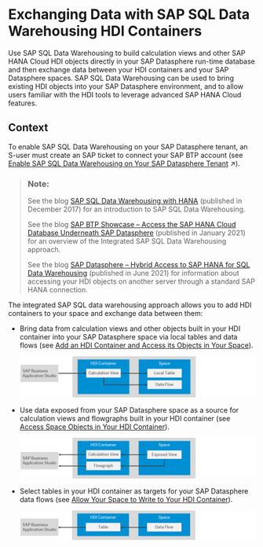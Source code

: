 <!-- loio1aec7ca95af24208a61c1a444b249d95 -->

# Exchanging Data with SAP SQL Data Warehousing HDI Containers

Use SAP SQL Data Warehousing to build calculation views and other SAP HANA Cloud HDI objects directly in your SAP Datasphere run-time database and then exchange data between your HDI containers and your SAP Datasphere spaces. SAP SQL Data Warehousing can be used to bring existing HDI objects into your SAP Datasphere environment, and to allow users familiar with the HDI tools to leverage advanced SAP HANA Cloud features.



## Context

To enable SAP SQL Data Warehousing on your SAP Datasphere tenant, an S-user must create an SAP ticket to connect your SAP BTP account \(see [Enable SAP SQL Data Warehousing on Your SAP Datasphere Tenant](https://help.sap.com/viewer/935116dd7c324355803d4b85809cec97/DEV_CURRENT/en-US/e9a287849ccf41bb8a132d12dd3fdc8f.html "Use SAP SQL Data Warehousing to build calculation views and other SAP HANA Cloud HDI objects directly in your SAP Datasphere run-time database and then exchange data between your HDI containers and your SAP Datasphere spaces. SAP SQL Data Warehousing can be used to bring existing HDI objects into your SAP Datasphere environment, and to allow users familiar with the HDI tools to leverage advanced SAP HANA Cloud features.") :arrow_upper_right:\).

> ### Note:  
> See the blog [SAP SQL Data Warehousing with HANA](https://blogs.sap.com/2017/12/19/sap-sql-data-warehousing-with-hana/) \(published in December 2017\) for an introduction to SAP SQL Data Warehousing.
> 
> See the blog [SAP BTP Showcase – Access the SAP HANA Cloud Database Underneath SAP Datasphere](https://blogs.sap.com/2021/01/31/sap-btp-showcase-access-the-sap-hana-cloud-database-underneath-sap-data-warehouse-cloud/) \(published in January 2021\) for an overview of the Integrated SAP SQL Data Warehousing approach.
> 
> See the blog [SAP Datasphere – Hybrid Access to SAP HANA for SQL Data Warehousing](https://blogs.sap.com/2020/06/19/sap-data-warehouse-cloud-hybrid-access-to-sap-hana-for-sql-data-warehousing/) \(published in June 2021\) for information about accessing your HDI objects on another server through a standard SAP HANA connection.

The integrated SAP SQL data warehousing approach allows you to add HDI containers to your space and exchange data between them:

-   Bring data from calculation views and other objects built in your HDI container into your SAP Datasphere space via local tables and data flows \(see [Add an HDI Container and Access its Objects in Your Space](add-an-hdi-container-and-access-its-objects-in-your-s-5d55da5.md)\).

    ![HDI Container Objects are Sources for Space](images/HDI_as_Source_201d2a8.png)

-   Use data exposed from your SAP Datasphere space as a source for calculation views and flowgraphs built in your HDI container \(see [Access Space Objects in Your HDI Container](access-space-objects-in-your-hdi-container-656eebc.md)\).

    ![HDI Container Reads View Exposed for Consumption](images/HDI_Read_Exposed_View_f8edd97.png)

-   Select tables in your HDI container as targets for your SAP Datasphere data flows \(see [Allow Your Space to Write to Your HDI Container](allow-your-space-to-write-to-your-hdi-container-aa3627f.md)\).

    ![Space Data Flow Writes to HDI Container Table](images/HDI_Write_from_Space_ccf514b.png)


